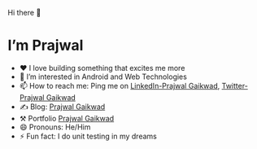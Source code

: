Hi there 👋

# I’m Prajwal

- ❤ I love building something that excites me more
- 👀 I’m interested in Android and Web Technologies
- 📫 How to reach me: Ping me on [LinkedIn-Prajwal Gaikwad](https://www.linkedin.com/in/prajwalgaikwad), [Twitter-Prajwal Gaikwad](https://twitter.com/iprajwalG)
- ✍ Blog: [Prajwal Gaikwad](https://hashnode.com/@PrajwalG)
- ⚒ Portfolio [Prajwal Gaikwad](https://prajwal-gaikwad.vercel.app/)
- 😄 Pronouns: He/Him
- ⚡ Fun fact: I do unit testing in my dreams
 

<!--  <p align="center">
 <img height="180em" src="https://github-readme-stats.vercel.app/api?username=prajwalg7&theme=tokyonight&layout=compact">        
<img height="180em" src="https://github-readme-stats.vercel.app/api/top-langs/?username=prajwalg7&theme=tokyonight&layout=compact">
<img height="180em" src="https://github-readme-streak-stats.herokuapp.com/?user=prajwalg7&theme=tokyonight">
  </p> -->
 



<!---
PrajwalG7/PrajwalG7 is a ✨ special ✨ repository because its `README.md` (this file) appears on your GitHub profile.
You can click the Preview link to take a look at your changes.
--->
